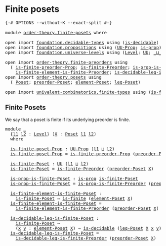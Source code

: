 # Finite posets

<pre class="Agda"><a id="26" class="Symbol">{-#</a> <a id="30" class="Keyword">OPTIONS</a> <a id="38" class="Pragma">--without-K</a> <a id="50" class="Pragma">--exact-split</a> <a id="64" class="Symbol">#-}</a>

<a id="69" class="Keyword">module</a> <a id="76" href="order-theory.finite-posets.html" class="Module">order-theory.finite-posets</a> <a id="103" class="Keyword">where</a>

<a id="110" class="Keyword">open</a> <a id="115" class="Keyword">import</a> <a id="122" href="foundation.decidable-types.html" class="Module">foundation.decidable-types</a> <a id="149" class="Keyword">using</a> <a id="155" class="Symbol">(</a><a id="156" href="foundation.decidable-types.html#1915" class="Function">is-decidable</a><a id="168" class="Symbol">)</a>
<a id="170" class="Keyword">open</a> <a id="175" class="Keyword">import</a> <a id="182" href="foundation.propositions.html" class="Module">foundation.propositions</a> <a id="206" class="Keyword">using</a> <a id="212" class="Symbol">(</a><a id="213" href="foundation-core.propositions.html#1393" class="Function">UU-Prop</a><a id="220" class="Symbol">;</a> <a id="222" href="foundation-core.propositions.html#1309" class="Function">is-prop</a><a id="229" class="Symbol">)</a>
<a id="231" class="Keyword">open</a> <a id="236" class="Keyword">import</a> <a id="243" href="foundation.universe-levels.html" class="Module">foundation.universe-levels</a> <a id="270" class="Keyword">using</a> <a id="276" class="Symbol">(</a><a id="277" href="Agda.Primitive.html#597" class="Postulate">Level</a><a id="282" class="Symbol">;</a> <a id="284" href="foundation-core.universe-levels.html#235" class="Primitive">UU</a><a id="286" class="Symbol">;</a> <a id="288" href="Agda.Primitive.html#810" class="Primitive Operator">_⊔_</a><a id="291" class="Symbol">)</a>

<a id="294" class="Keyword">open</a> <a id="299" class="Keyword">import</a> <a id="306" href="order-theory.finite-preorders.html" class="Module">order-theory.finite-preorders</a> <a id="336" class="Keyword">using</a>
  <a id="344" class="Symbol">(</a> <a id="346" href="order-theory.finite-preorders.html#2176" class="Function">is-finite-preorder-Prop</a><a id="369" class="Symbol">;</a> <a id="371" href="order-theory.finite-preorders.html#2489" class="Function">is-finite-Preorder</a><a id="389" class="Symbol">;</a> <a id="391" href="order-theory.finite-preorders.html#2583" class="Function">is-prop-is-finite-Preorder</a><a id="417" class="Symbol">;</a>
    <a id="423" href="order-theory.finite-preorders.html#2715" class="Function">is-finite-element-is-finite-Preorder</a><a id="459" class="Symbol">;</a> <a id="461" href="order-theory.finite-preorders.html#2858" class="Function">is-decidable-leq-is-finite-Preorder</a><a id="496" class="Symbol">)</a>
<a id="498" class="Keyword">open</a> <a id="503" class="Keyword">import</a> <a id="510" href="order-theory.posets.html" class="Module">order-theory.posets</a> <a id="530" class="Keyword">using</a>
  <a id="538" class="Symbol">(</a> <a id="540" href="order-theory.posets.html#731" class="Function">Poset</a><a id="545" class="Symbol">;</a> <a id="547" href="order-theory.posets.html#1761" class="Function">preorder-Poset</a><a id="561" class="Symbol">;</a> <a id="563" href="order-theory.posets.html#1145" class="Function">element-Poset</a><a id="576" class="Symbol">;</a> <a id="578" href="order-theory.posets.html#1280" class="Function">leq-Poset</a><a id="587" class="Symbol">)</a>

<a id="590" class="Keyword">open</a> <a id="595" class="Keyword">import</a> <a id="602" href="univalent-combinatorics.finite-types.html" class="Module">univalent-combinatorics.finite-types</a> <a id="639" class="Keyword">using</a> <a id="645" class="Symbol">(</a><a id="646" href="univalent-combinatorics.finite-types.html#4139" class="Function">is-finite</a><a id="655" class="Symbol">)</a>
</pre>
## Finite Posets

We say that a poset is finite if its underlying preorder is finite.

<pre class="Agda"><a id="757" class="Keyword">module</a> <a id="764" href="order-theory.finite-posets.html#764" class="Module">_</a>
  <a id="768" class="Symbol">{</a><a id="769" href="order-theory.finite-posets.html#769" class="Bound">l1</a> <a id="772" href="order-theory.finite-posets.html#772" class="Bound">l2</a> <a id="775" class="Symbol">:</a> <a id="777" href="Agda.Primitive.html#597" class="Postulate">Level</a><a id="782" class="Symbol">}</a> <a id="784" class="Symbol">(</a><a id="785" href="order-theory.finite-posets.html#785" class="Bound">X</a> <a id="787" class="Symbol">:</a> <a id="789" href="order-theory.posets.html#731" class="Function">Poset</a> <a id="795" href="order-theory.finite-posets.html#769" class="Bound">l1</a> <a id="798" href="order-theory.finite-posets.html#772" class="Bound">l2</a><a id="800" class="Symbol">)</a>
  <a id="804" class="Keyword">where</a>

  <a id="813" href="order-theory.finite-posets.html#813" class="Function">is-finite-poset-Prop</a> <a id="834" class="Symbol">:</a> <a id="836" href="foundation-core.propositions.html#1393" class="Function">UU-Prop</a> <a id="844" class="Symbol">(</a><a id="845" href="order-theory.finite-posets.html#769" class="Bound">l1</a> <a id="848" href="Agda.Primitive.html#810" class="Primitive Operator">⊔</a> <a id="850" href="order-theory.finite-posets.html#772" class="Bound">l2</a><a id="852" class="Symbol">)</a>
  <a id="856" href="order-theory.finite-posets.html#813" class="Function">is-finite-poset-Prop</a> <a id="877" class="Symbol">=</a> <a id="879" href="order-theory.finite-preorders.html#2176" class="Function">is-finite-preorder-Prop</a> <a id="903" class="Symbol">(</a><a id="904" href="order-theory.posets.html#1761" class="Function">preorder-Poset</a> <a id="919" href="order-theory.finite-posets.html#785" class="Bound">X</a><a id="920" class="Symbol">)</a>

  <a id="925" href="order-theory.finite-posets.html#925" class="Function">is-finite-Poset</a> <a id="941" class="Symbol">:</a> <a id="943" href="foundation-core.universe-levels.html#235" class="Primitive">UU</a> <a id="946" class="Symbol">(</a><a id="947" href="order-theory.finite-posets.html#769" class="Bound">l1</a> <a id="950" href="Agda.Primitive.html#810" class="Primitive Operator">⊔</a> <a id="952" href="order-theory.finite-posets.html#772" class="Bound">l2</a><a id="954" class="Symbol">)</a>
  <a id="958" href="order-theory.finite-posets.html#925" class="Function">is-finite-Poset</a> <a id="974" class="Symbol">=</a> <a id="976" href="order-theory.finite-preorders.html#2489" class="Function">is-finite-Preorder</a> <a id="995" class="Symbol">(</a><a id="996" href="order-theory.posets.html#1761" class="Function">preorder-Poset</a> <a id="1011" href="order-theory.finite-posets.html#785" class="Bound">X</a><a id="1012" class="Symbol">)</a>

  <a id="1017" href="order-theory.finite-posets.html#1017" class="Function">is-prop-is-finite-Poset</a> <a id="1041" class="Symbol">:</a> <a id="1043" href="foundation-core.propositions.html#1309" class="Function">is-prop</a> <a id="1051" href="order-theory.finite-posets.html#925" class="Function">is-finite-Poset</a>
  <a id="1069" href="order-theory.finite-posets.html#1017" class="Function">is-prop-is-finite-Poset</a> <a id="1093" class="Symbol">=</a> <a id="1095" href="order-theory.finite-preorders.html#2583" class="Function">is-prop-is-finite-Preorder</a> <a id="1122" class="Symbol">(</a><a id="1123" href="order-theory.posets.html#1761" class="Function">preorder-Poset</a> <a id="1138" href="order-theory.finite-posets.html#785" class="Bound">X</a><a id="1139" class="Symbol">)</a>

  <a id="1144" href="order-theory.finite-posets.html#1144" class="Function">is-finite-element-is-finite-Poset</a> <a id="1178" class="Symbol">:</a>
    <a id="1184" href="order-theory.finite-posets.html#925" class="Function">is-finite-Poset</a> <a id="1200" class="Symbol">→</a> <a id="1202" href="univalent-combinatorics.finite-types.html#4139" class="Function">is-finite</a> <a id="1212" class="Symbol">(</a><a id="1213" href="order-theory.posets.html#1145" class="Function">element-Poset</a> <a id="1227" href="order-theory.finite-posets.html#785" class="Bound">X</a><a id="1228" class="Symbol">)</a>
  <a id="1232" href="order-theory.finite-posets.html#1144" class="Function">is-finite-element-is-finite-Poset</a> <a id="1266" class="Symbol">=</a>
    <a id="1272" href="order-theory.finite-preorders.html#2715" class="Function">is-finite-element-is-finite-Preorder</a> <a id="1309" class="Symbol">(</a><a id="1310" href="order-theory.posets.html#1761" class="Function">preorder-Poset</a> <a id="1325" href="order-theory.finite-posets.html#785" class="Bound">X</a><a id="1326" class="Symbol">)</a>

  <a id="1331" href="order-theory.finite-posets.html#1331" class="Function">is-decidable-leq-is-finite-Poset</a> <a id="1364" class="Symbol">:</a>
    <a id="1370" href="order-theory.finite-posets.html#925" class="Function">is-finite-Poset</a> <a id="1386" class="Symbol">→</a>
    <a id="1392" class="Symbol">(</a><a id="1393" href="order-theory.finite-posets.html#1393" class="Bound">x</a> <a id="1395" href="order-theory.finite-posets.html#1395" class="Bound">y</a> <a id="1397" class="Symbol">:</a> <a id="1399" href="order-theory.posets.html#1145" class="Function">element-Poset</a> <a id="1413" href="order-theory.finite-posets.html#785" class="Bound">X</a><a id="1414" class="Symbol">)</a> <a id="1416" class="Symbol">→</a> <a id="1418" href="foundation.decidable-types.html#1915" class="Function">is-decidable</a> <a id="1431" class="Symbol">(</a><a id="1432" href="order-theory.posets.html#1280" class="Function">leq-Poset</a> <a id="1442" href="order-theory.finite-posets.html#785" class="Bound">X</a> <a id="1444" href="order-theory.finite-posets.html#1393" class="Bound">x</a> <a id="1446" href="order-theory.finite-posets.html#1395" class="Bound">y</a><a id="1447" class="Symbol">)</a>
  <a id="1451" href="order-theory.finite-posets.html#1331" class="Function">is-decidable-leq-is-finite-Poset</a> <a id="1484" class="Symbol">=</a>
    <a id="1490" href="order-theory.finite-preorders.html#2858" class="Function">is-decidable-leq-is-finite-Preorder</a> <a id="1526" class="Symbol">(</a><a id="1527" href="order-theory.posets.html#1761" class="Function">preorder-Poset</a> <a id="1542" href="order-theory.finite-posets.html#785" class="Bound">X</a><a id="1543" class="Symbol">)</a>
</pre>
